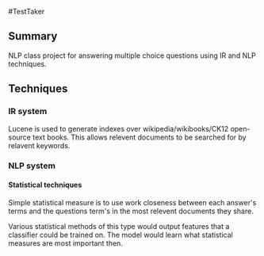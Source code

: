 #TestTaker

## Summary

NLP class project for answering multiple choice questions using IR and NLP techniques.

## Techniques

### IR system
  
Lucene is used to generate indexes over wikipedia/wikibooks/CK12 open-source text books.  This allows relevent documents to be searched for by relavent keywords.

### NLP system

#### Statistical techniques

Simple statistical measure is to use work closeness between each answer's terms and the questions term's in the most relevent documents they share.

Various statistical methods of this type would output features that a classifier could be trained on.  The model would learn what statistical measures are most important then.

